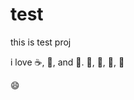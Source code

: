 test
====

this is test proj

i love :coffee:, :pizza:, and :dancer:.
:beer:, :dog:, :girl:, :bus:


:smile:
